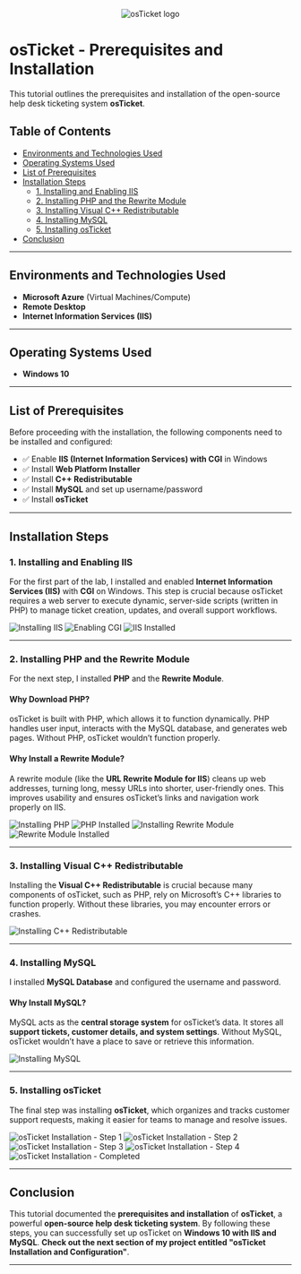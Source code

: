 <p align="center">
  <img src="https://i.imgur.com/Clzj7Xs.png" alt="osTicket logo"/>
</p>

# osTicket - Prerequisites and Installation

This tutorial outlines the prerequisites and installation of the open-source help desk ticketing system **osTicket**.

## Table of Contents
- [Environments and Technologies Used](#environments-and-technologies-used)
- [Operating Systems Used](#operating-systems-used)
- [List of Prerequisites](#list-of-prerequisites)
- [Installation Steps](#installation-steps)
  - [1. Installing and Enabling IIS](#1-installing-and-enabling-iis)
  - [2. Installing PHP and the Rewrite Module](#2-installing-php-and-the-rewrite-module)
  - [3. Installing Visual C++ Redistributable](#3-installing-visual-c-redistributable)
  - [4. Installing MySQL](#4-installing-mysql)
  - [5. Installing osTicket](#5-installing-osticket)
- [Conclusion](#conclusion)

---

## Environments and Technologies Used
- **Microsoft Azure** (Virtual Machines/Compute)
- **Remote Desktop**
- **Internet Information Services (IIS)**

---

## Operating Systems Used
- **Windows 10**

---

## List of Prerequisites
Before proceeding with the installation, the following components need to be installed and configured:
- ✅ Enable **IIS (Internet Information Services) with CGI** in Windows
- ✅ Install **Web Platform Installer**
- ✅ Install **C++ Redistributable**
- ✅ Install **MySQL** and set up username/password
- ✅ Install **osTicket**

---

## Installation Steps

### 1. Installing and Enabling IIS
For the first part of the lab, I installed and enabled **Internet Information Services (IIS)** with **CGI** on Windows. This step is crucial because osTicket requires a web server to execute dynamic, server-side scripts (written in PHP) to manage ticket creation, updates, and overall support workflows.

![Installing IIS](https://github.com/user-attachments/assets/3eace168-4fd7-4c72-8e7c-feda2a971d65)
![Enabling CGI](https://github.com/user-attachments/assets/e80ad8e2-ddd1-4820-a2d9-26d08881d3f2)
![IIS Installed](https://github.com/user-attachments/assets/4f777b0a-bcf6-470f-88d9-db60434c9052)

---

### 2. Installing PHP and the Rewrite Module
For the next step, I installed **PHP** and the **Rewrite Module**.

#### Why Download PHP?
osTicket is built with PHP, which allows it to function dynamically. PHP handles user input, interacts with the MySQL database, and generates web pages. Without PHP, osTicket wouldn’t function properly.

#### Why Install a Rewrite Module?
A rewrite module (like the **URL Rewrite Module for IIS**) cleans up web addresses, turning long, messy URLs into shorter, user-friendly ones. This improves usability and ensures osTicket’s links and navigation work properly on IIS.

![Installing PHP](https://github.com/user-attachments/assets/edd95b12-a711-4fb6-a902-b3143254ce1e)
![PHP Installed](https://github.com/user-attachments/assets/b13c6948-46a4-4269-bfdd-56b2ae066009)
![Installing Rewrite Module](https://github.com/user-attachments/assets/c637f156-29e1-4f80-81e6-3efcf1794ac2)
![Rewrite Module Installed](https://github.com/user-attachments/assets/1a50d436-0f9a-429b-be8c-09cad5dfc385)

---

### 3. Installing Visual C++ Redistributable
Installing the **Visual C++ Redistributable** is crucial because many components of osTicket, such as PHP, rely on Microsoft’s C++ libraries to function properly. Without these libraries, you may encounter errors or crashes.

![Installing C++ Redistributable](https://github.com/user-attachments/assets/eb3606d9-40d7-4bd2-a1eb-83ed9275f087)

---

### 4. Installing MySQL
I installed **MySQL Database** and configured the username and password.

#### Why Install MySQL?
MySQL acts as the **central storage system** for osTicket’s data. It stores all **support tickets, customer details, and system settings**. Without MySQL, osTicket wouldn’t have a place to save or retrieve this information.

![Installing MySQL](https://github.com/user-attachments/assets/abde783a-0218-4572-b92c-fd10d3134ee2)

---

### 5. Installing osTicket
The final step was installing **osTicket**, which organizes and tracks customer support requests, making it easier for teams to manage and resolve issues.

![osTicket Installation - Step 1](https://github.com/user-attachments/assets/d9564311-dd4c-4c21-be05-ea719440fca8)
![osTicket Installation - Step 2](https://github.com/user-attachments/assets/4639290f-e771-4a79-87c2-e4218d6b2816)
![osTicket Installation - Step 3](https://github.com/user-attachments/assets/51d8ec25-b3ef-494c-95ba-9eb6206d66f3)
![osTicket Installation - Step 4](https://github.com/user-attachments/assets/bd41655b-ce8a-4120-962c-7514829a8bb3)
![osTicket Installation - Completed](https://github.com/user-attachments/assets/e6e19e2d-77ba-44b8-b43a-19d0c6df61c3)

---

## Conclusion
This tutorial documented the **prerequisites and installation** of **osTicket**, a powerful **open-source help desk ticketing system**. By following these steps, you can successfully set up osTicket on **Windows 10 with IIS and MySQL**. **Check out the next section of my project entitled "osTicket Installation and Configuration"**. 


---
